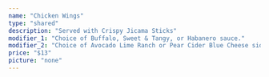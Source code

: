 ```yaml
---
name: "Chicken Wings"
type: "shared"
description: "Served with Crispy Jicama Sticks"
modifier_1: "Choice of Buffalo, Sweet & Tangy, or Habanero sauce."
modifier_2: "Choice of Avocado Lime Ranch or Pear Cider Blue Cheese side dressing."
price: "$13"
picture: "none"
---
```

